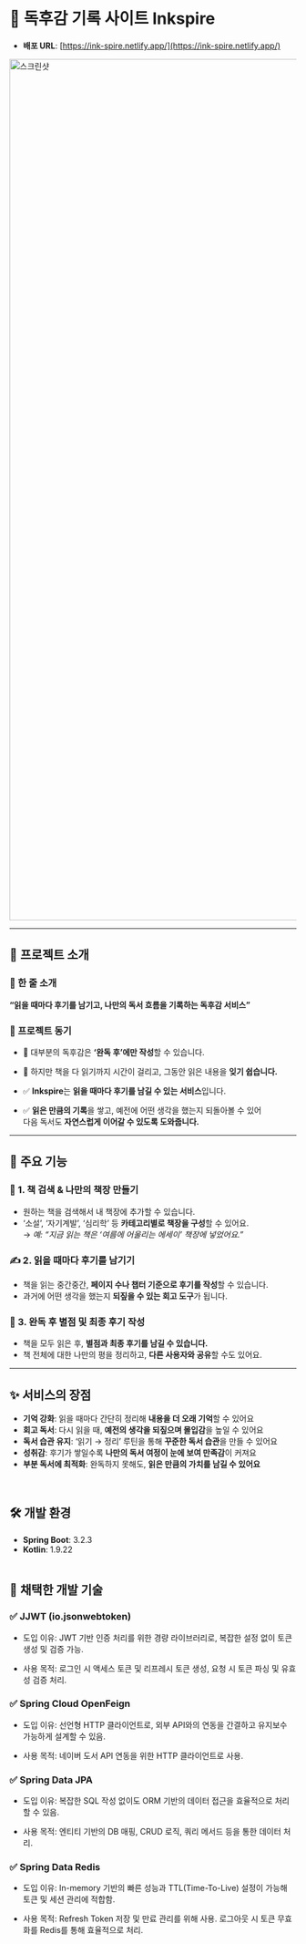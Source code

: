 # 📖 독후감 기록 사이트 **Inkspire**

- **배포 URL**: [https://ink-spire.netlify.app/](https://ink-spire.netlify.app/)

<img width="1512" alt="스크린샷" src="https://github.com/user-attachments/assets/b8954023-625e-4aed-998d-479fa3e74fe4">

---

## 📘 프로젝트 소개

### 💬 한 줄 소개  
**“읽을 때마다 후기를 남기고, 나만의 독서 흐름을 기록하는 독후감 서비스”**


### 🧠 프로젝트 동기

- 📌 대부분의 독후감은 **‘완독 후’에만 작성**할 수 있습니다.  
- 📌 하지만 책을 다 읽기까지 시간이 걸리고, 그동안 읽은 내용을 **잊기 쉽습니다.**

- ✅ **Inkspire**는 **읽을 때마다 후기를 남길 수 있는 서비스**입니다.  
- ✅ **읽은 만큼의 기록**을 쌓고, 예전에 어떤 생각을 했는지 되돌아볼 수 있어  
다음 독서도 **자연스럽게 이어갈 수 있도록 도와줍니다.**

---

## 🚀 주요 기능

### 📌 1. 책 검색 & 나만의 책장 만들기  
- 원하는 책을 검색해서 내 책장에 추가할 수 있습니다.  
- ‘소설’, ‘자기계발’, ‘심리학’ 등 **카테고리별로 책장을 구성**할 수 있어요.  
→ *예: “지금 읽는 책은 ‘여름에 어울리는 에세이’ 책장에 넣었어요.”*


### ✍️ 2. 읽을 때마다 후기를 남기기  
- 책을 읽는 중간중간, **페이지 수나 챕터 기준으로 후기를 작성**할 수 있습니다.  
- 과거에 어떤 생각을 했는지 **되짚을 수 있는 회고 도구**가 됩니다.  


### 🌟 3. 완독 후 별점 및 최종 후기 작성  
- 책을 모두 읽은 후, **별점과 최종 후기를 남길 수 있습니다.**  
- 책 전체에 대한 나만의 평을 정리하고, **다른 사용자와 공유**할 수도 있어요.  

---

## ✨ 서비스의 장점

- **기억 강화**: 읽을 때마다 간단히 정리해 **내용을 더 오래 기억**할 수 있어요  
- **회고 독서**: 다시 읽을 때, **예전의 생각을 되짚으며 몰입감**을 높일 수 있어요  
- **독서 습관 유지**: ‘읽기 → 정리’ 루틴을 통해 **꾸준한 독서 습관**을 만들 수 있어요  
- **성취감**: 후기가 쌓일수록 **나만의 독서 여정이 눈에 보여 만족감**이 커져요  
- **부분 독서에 최적화**: 완독하지 못해도, **읽은 만큼의 가치를 남길 수 있어요**

<br>

## 🛠️ 개발 환경

- **Spring Boot**: 3.2.3  
- **Kotlin**: 1.9.22  
  <br>

## 🚀 채택한 개발 기술

### ✅ JJWT (io.jsonwebtoken)
- 도입 이유: JWT 기반 인증 처리를 위한 경량 라이브러리로, 복잡한 설정 없이 토큰 생성 및 검증 가능.

- 사용 목적: 로그인 시 액세스 토큰 및 리프레시 토큰 생성, 요청 시 토큰 파싱 및 유효성 검증 처리.

### ✅ Spring Cloud OpenFeign
- 도입 이유: 선언형 HTTP 클라이언트로, 외부 API와의 연동을 간결하고 유지보수 가능하게 설계할 수 있음.

- 사용 목적: 네이버 도서 API 연동을 위한 HTTP 클라이언트로 사용.

### ✅ Spring Data JPA
- 도입 이유: 복잡한 SQL 작성 없이도 ORM 기반의 데이터 접근을 효율적으로 처리할 수 있음.

- 사용 목적: 엔티티 기반의 DB 매핑, CRUD 로직, 쿼리 메서드 등을 통한 데이터 처리.

### ✅ Spring Data Redis
- 도입 이유: In-memory 기반의 빠른 성능과 TTL(Time-To-Live) 설정이 가능해 토큰 및 세션 관리에 적합함.

- 사용 목적: Refresh Token 저장 및 만료 관리를 위해 사용. 로그아웃 시 토큰 무효화를 Redis를 통해 효율적으로 처리.

